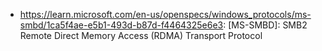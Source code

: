 - https://learn.microsoft.com/en-us/openspecs/windows_protocols/ms-smbd/1ca5f4ae-e5b1-493d-b87d-f4464325e6e3: [MS-SMBD]: SMB2 Remote Direct Memory Access (RDMA) Transport Protocol
